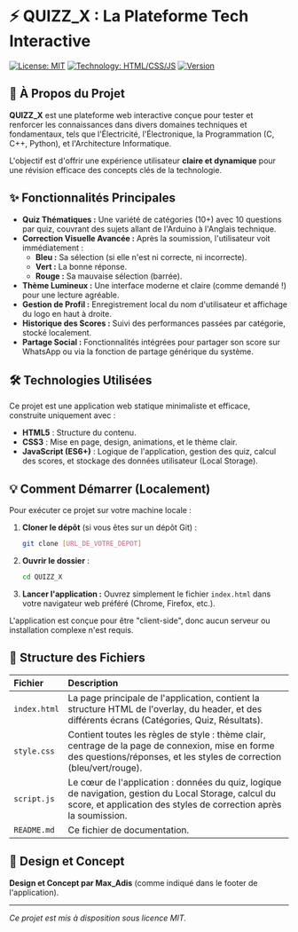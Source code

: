 # ⚡️ QUIZZ_X : La Plateforme Tech Interactive

[![License: MIT](https://img.shields.io/badge/License-MIT-yellow.svg)](https://opensource.org/licenses/MIT)
[![Technology: HTML/CSS/JS](https://img.shields.io/badge/Tech-HTML%20%7C%20CSS%20%7C%20JS-blue)](/)
[![Version](https://img.shields.io/badge/Version-1.0-brightgreen.svg)](/)

## 🚀 À Propos du Projet

**QUIZZ_X** est une plateforme web interactive conçue pour tester et renforcer les connaissances dans divers domaines techniques et fondamentaux, tels que l'Électricité, l'Électronique, la Programmation (C, C++, Python), et l'Architecture Informatique.

L'objectif est d'offrir une expérience utilisateur **claire et dynamique** pour une révision efficace des concepts clés de la technologie.

## ✨ Fonctionnalités Principales

* **Quiz Thématiques :** Une variété de catégories (10+) avec 10 questions par quiz, couvrant des sujets allant de l'Arduino à l'Anglais technique.
* **Correction Visuelle Avancée :** Après la soumission, l'utilisateur voit immédiatement :
    * **Bleu :** Sa sélection (si elle n'est ni correcte, ni incorrecte).
    * **Vert :** La bonne réponse.
    * **Rouge :** Sa mauvaise sélection (barrée).
* **Thème Lumineux :** Une interface moderne et claire (comme demandé !) pour une lecture agréable.
* **Gestion de Profil :** Enregistrement local du nom d'utilisateur et affichage du logo en haut à droite.
* **Historique des Scores :** Suivi des performances passées par catégorie, stocké localement.
* **Partage Social :** Fonctionnalités intégrées pour partager son score sur WhatsApp ou via la fonction de partage générique du système.

## 🛠 Technologies Utilisées

Ce projet est une application web statique minimaliste et efficace, construite uniquement avec :

* **HTML5** : Structure du contenu.
* **CSS3** : Mise en page, design, animations, et le thème clair.
* **JavaScript (ES6+)** : Logique de l'application, gestion des quiz, calcul des scores, et stockage des données utilisateur (Local Storage).

## 💡 Comment Démarrer (Localement)

Pour exécuter ce projet sur votre machine locale :

1.  **Cloner le dépôt** (si vous êtes sur un dépôt Git) :
    ```bash
    git clone [URL_DE_VOTRE_DEPOT]
    ```
2.  **Ouvrir le dossier** :
    ```bash
    cd QUIZZ_X
    ```
3.  **Lancer l'application :** Ouvrez simplement le fichier `index.html` dans votre navigateur web préféré (Chrome, Firefox, etc.).

L'application est conçue pour être "client-side", donc aucun serveur ou installation complexe n'est requis.

## 📁 Structure des Fichiers

| Fichier | Description |
| :--- | :--- |
| `index.html` | La page principale de l'application, contient la structure HTML de l'overlay, du header, et des différents écrans (Catégories, Quiz, Résultats). |
| `style.css` | Contient toutes les règles de style : thème clair, centrage de la page de connexion, mise en forme des questions/réponses, et les styles de correction (bleu/vert/rouge). |
| `script.js` | Le cœur de l'application : données du quiz, logique de navigation, gestion du Local Storage, calcul du score, et application des styles de correction après la soumission. |
| `README.md` | Ce fichier de documentation. |

## 👤 Design et Concept

**Design et Concept par Max_Adis** (comme indiqué dans le footer de l'application).

---
*Ce projet est mis à disposition sous licence MIT.*

